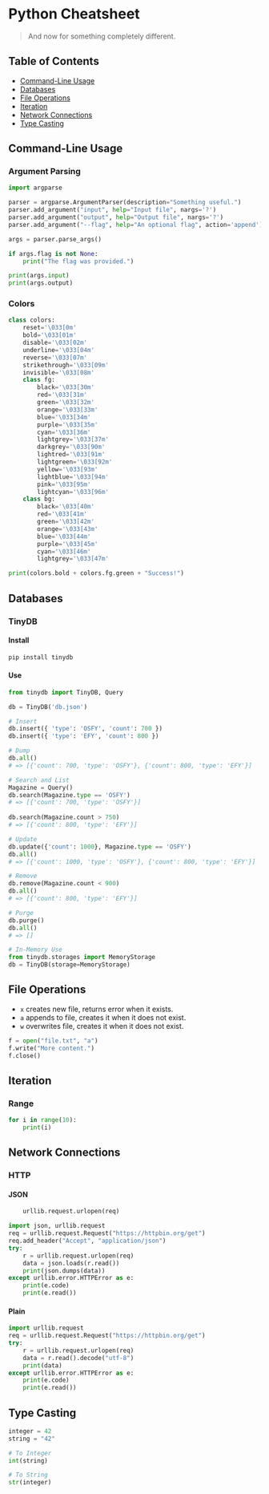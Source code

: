 # Python Cheatsheet

> And now for something completely different.

## Table of Contents

- [Command-Line Usage](#command-line-usage)
- [Databases](#databases)
- [File Operations](#file-operations)
- [Iteration](#iteration)
- [Network Connections](#network-connections)
- [Type Casting](#type-casting)

## Command-Line Usage

### Argument Parsing
```py
import argparse

parser = argparse.ArgumentParser(description="Something useful.")
parser.add_argument("input", help="Input file", nargs='?')
parser.add_argument("output", help="Output file", nargs='?')
parser.add_argument("--flag", help="An optional flag", action='append')

args = parser.parse_args()

if args.flag is not None:
    print("The flag was provided.")

print(args.input)
print(args.output)
```

### Colors
```py
class colors:
    reset='\033[0m'
    bold='\033[01m'
    disable='\033[02m'
    underline='\033[04m'
    reverse='\033[07m'
    strikethrough='\033[09m'
    invisible='\033[08m'
    class fg:
        black='\033[30m'
        red='\033[31m'
        green='\033[32m'
        orange='\033[33m'
        blue='\033[34m'
        purple='\033[35m'
        cyan='\033[36m'
        lightgrey='\033[37m'
        darkgrey='\033[90m'
        lightred='\033[91m'
        lightgreen='\033[92m'
        yellow='\033[93m'
        lightblue='\033[94m'
        pink='\033[95m'
        lightcyan='\033[96m'
    class bg:
        black='\033[40m'
        red='\033[41m'
        green='\033[42m'
        orange='\033[43m'
        blue='\033[44m'
        purple='\033[45m'
        cyan='\033[46m'
        lightgrey='\033[47m'

print(colors.bold + colors.fg.green + "Success!")
```

## Databases

### TinyDB

#### Install
```sh
pip install tinydb
```

#### Use
```py
from tinydb import TinyDB, Query

db = TinyDB('db.json')

# Insert
db.insert({ 'type': 'OSFY', 'count': 700 })
db.insert({ 'type': 'EFY', 'count': 800 })

# Dump
db.all()
# => [{'count': 700, 'type': 'OSFY'}, {'count': 800, 'type': 'EFY'}]

# Search and List
Magazine = Query()
db.search(Magazine.type == 'OSFY')
# => [{'count': 700, 'type': 'OSFY'}]
 
db.search(Magazine.count > 750)
# => [{'count': 800, 'type': 'EFY'}]

# Update
db.update({'count': 1000}, Magazine.type == 'OSFY')
db.all()
# => [{'count': 1000, 'type': 'OSFY'}, {'count': 800, 'type': 'EFY'}]

# Remove
db.remove(Magazine.count < 900)
db.all()
# => [{'count': 800, 'type': 'EFY'}]

# Purge
db.purge()
db.all()
# => []

# In-Memory Use
from tinydb.storages import MemoryStorage
db = TinyDB(storage=MemoryStorage)
```

## File Operations

* `x` creates new file, returns error when it exists.
* `a` appends to file, creates it when it does not exist.
* `w` overwrites file, creates it when it does not exist.

```py
f = open("file.txt", "a")
f.write("More content.")
f.close()
```

## Iteration

### Range
```py
for i in range(10):
    print(i)
```

## Network Connections

### HTTP

#### JSON
```py
    urllib.request.urlopen(req)

import json, urllib.request
req = urllib.request.Request("https://httpbin.org/get")
req.add_header("Accept", "application/json")
try:
    r = urllib.request.urlopen(req)
    data = json.loads(r.read())
    print(json.dumps(data))
except urllib.error.HTTPError as e:
    print(e.code)
    print(e.read())  
```

#### Plain
```py
import urllib.request
req = urllib.request.Request("https://httpbin.org/get")
try:
    r = urllib.request.urlopen(req)
    data = r.read().decode("utf-8")
    print(data)
except urllib.error.HTTPError as e:
    print(e.code)
    print(e.read())  
```

## Type Casting

```py
integer = 42
string = "42"

# To Integer
int(string)

# To String
str(integer)
```
